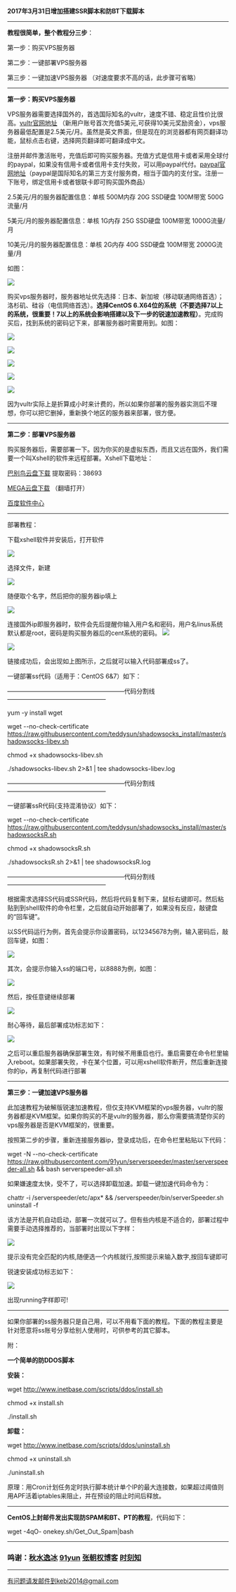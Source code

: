 **2017年3月31日增加搭建SSR脚本和防BT下载脚本**

***

**教程很简单，整个教程分三步**：

第一步：购买VPS服务器

第二步：一键部署VPS服务器

第三步：一键加速VPS服务器 （对速度要求不高的话，此步骤可省略）


***
**第一步：购买VPS服务器**

VPS服务器需要选择国外的，首选国际知名的vultr，速度不错、稳定且性价比很高。[vultr官网地址](http://www.vultr.com/?ref=7048874) （新用户账号首次充值5美元,可获得10美元奖励资金），vps服务器最低配置是2.5美元/月。虽然是英文界面，但是现在的浏览器都有网页翻译功能，鼠标点击右键，选择网页翻译即可翻译成中文。

注册并邮件激活账号，充值后即可购买服务器。充值方式是信用卡或者采用全球付的paypal，如果没有信用卡或者信用卡支付失败，可以用paypal代付。[paypal官网地址](https://www.paypal.com/)（paypal是国际知名的第三方支付服务商，相当于国内的支付宝。注册一下账号，绑定信用卡或者银联卡即可购买国外商品）

2.5美元/月的服务器配置信息：单核   500M内存   20G SSD硬盘   100M带宽    500G流量/月  

5美元/月的服务器配置信息：单核   1G内存   25G SSD硬盘   100M带宽    1000G流量/月  
 
10美元/月的服务器配置信息：单核  2G内存   40G SSD硬盘   100M带宽    2000G流量/月  

如图：

![](https://raw.githubusercontent.com/Alvin9999/crp_up/master/pac教程00.png)


购买vps服务器时，服务器地址优先选择：日本、新加坡（移动联通网络首选）；洛杉矶、硅谷（电信网络首选）。**选择CentOS 6.X64位的系统（不要选择7以上的系统，很重要！7以上的系统会影响搭建以及下一步的锐速加速教程）**。完成购买后，找到系统的密码记下来，部署服务器时需要用到。如图：

![](https://raw.githubusercontent.com/Alvin9999/crp_up/master/pac教程01.png)

![](https://raw.githubusercontent.com/Alvin9999/crp_up/master/pac教程02.png)

![](https://raw.githubusercontent.com/Alvin9999/crp_up/master/pac教程04.png)

![](https://raw.githubusercontent.com/Alvin9999/crp_up/master/pac教程05.png)

![](https://raw.githubusercontent.com/Alvin9999/crp_up/master/pac教程06.png)

因为vultr实际上是折算成小时来计费的，所以如果你部署的服务器实测后不理想，你可以把它删掉，重新换个地区的服务器来部署，很方便。


***
**第二步：部署VPS服务器**

购买服务器后，需要部署一下。因为你买的是虚拟东西，而且又远在国外，我们需要一个叫Xshell的软件来远程部署。Xshell下载地址：

[巴别鸟云盘下载](http://www.babel.cc/share.do?s=5793540665720793) 提取密码：38693

[MEGA云盘下载](https://mega.nz/#!JxpiWLbA!yOoK5vmxaVnpl-rbyJQKxU3hSXnAHcMDp_sEJA5uDy0) （翻墙打开）

[百度软件中心](http://rj.baidu.com/soft/detail/15201.html?ald)

***

部署教程：

下载xshell软件并安装后，打开软件

![](https://raw.githubusercontent.com/Alvin9999/PAC/master/xshell11.png)

选择文件，新建

![](https://raw.githubusercontent.com/Alvin9999/PAC/master/xshell12.png)

随便取个名字，然后把你的服务器ip填上

![](https://raw.githubusercontent.com/Alvin9999/PAC/master/xshell13.png)

连接国外ip即服务器时，软件会先后提醒你输入用户名和密码，用户名linus系统默认都是root，密码是购买服务器后的cent系统的密码。
![](https://raw.githubusercontent.com/Alvin9999/PAC/master/xshell14.png)

![](https://raw.githubusercontent.com/Alvin9999/PAC/master/xshell15.png)

链接成功后，会出现如上图所示，之后就可以输入代码部署成ss了。

一键部署ss代码（适用于：CentOS 6&7）如下：

———————————————————代码分割线————————————————

yum -y install wget

wget --no-check-certificate https://raw.githubusercontent.com/teddysun/shadowsocks_install/master/shadowsocks-libev.sh

chmod +x shadowsocks-libev.sh

./shadowsocks-libev.sh 2>&1 | tee shadowsocks-libev.log

———————————————————代码分割线————————————————

一键部署ssR代码(支持混淆协议）如下：

wget --no-check-certificate https://raw.githubusercontent.com/teddysun/shadowsocks_install/master/shadowsocksR.sh

chmod +x shadowsocksR.sh

./shadowsocksR.sh 2>&1 | tee shadowsocksR.log

———————————————————代码分割线————————————————

根据需求选择SS代码或SSR代码，然后将代码复制下来，鼠标右键即可。然后粘贴到到shell软件的命令栏里，之后就自动开始部署了，如果没有反应，敲键盘的“回车键”。

以SS代码运行为例，首先会提示你设置密码，以12345678为例，输入密码后，敲回车键，如图：

![](https://raw.githubusercontent.com/Alvin9999/crp_up/master/ss1.png)

其次，会提示你输入ss的端口号，以8888为例，如图：

![](https://raw.githubusercontent.com/Alvin9999/crp_up/master/ss2.png)

然后，按任意键继续部署

![](https://raw.githubusercontent.com/Alvin9999/crp_up/master/ss3.png)


耐心等待，最后部署成功标志如下：

![](https://raw.githubusercontent.com/Alvin9999/crp_up/master/ss4.png)


之后可以重启服务器确保部署生效，有时候不用重启也行。重启需要在命令栏里输入reboot。如果部署失败，卡在某个位置，可以用xshell软件断开，然后重新连接你的ip，再复制代码进行部署

***

**第三步：一键加速VPS服务器**

此加速教程为破解版锐速加速教程，但仅支持KVM框架的vps服务器，vultr的服务器都是KVM框架。如果你购买的不是vultr的服务器，那么你需要搞清楚你买的vps服务器是否是KVM框架的，很重要。

按照第二步的步骤，重新连接服务器ip，登录成功后，在命令栏里粘贴以下代码：

wget -N --no-check-certificate https://raw.githubusercontent.com/91yun/serverspeeder/master/serverspeeder-all.sh && bash serverspeeder-all.sh

如果嫌速度太快，受不了，可以选择卸载加速。卸载一键加速代码命令为：

chattr -i /serverspeeder/etc/apx* && /serverspeeder/bin/serverSpeeder.sh uninstall -f

该方法是开机自动启动，部署一次就可以了。但有些内核是不适合的，部署过程中需要手动选择推荐的，当部署时出现以下字样：

![](https://raw.githubusercontent.com/Alvin9999/PAC/master/锐速2.PNG)

提示没有完全匹配的内核,随便选一个内核就行,按照提示来输入数字,按回车键即可

锐速安装成功标志如下：

![](https://raw.githubusercontent.com/Alvin9999/PAC/master/锐速3.png)

出现running字样即可!

***

如果你部署的ss服务器只是自己用，可以不用看下面的教程。下面的教程主要是针对愿意将ss账号分享给别人使用时，可供参考的其它脚本。

附：

**一个简单的防DDOS脚本**

**安装：**

wget http://www.inetbase.com/scripts/ddos/install.sh

chmod +x install.sh

./install.sh

**卸载：**

wget http://www.inetbase.com/scripts/ddos/uninstall.sh

chmod +x uninstall.sh

./uninstall.sh

原理：用Cron计划任务定时执行脚本统计单个IP的最大连接数，如果超过阈值则用APF活着iptables来阻止，并在预设的阻止时间后释放。


***

**CentOS上封邮件发出实现防SPAM和BT、PT的教程**，代码如下：

wget -4qO- onekey.sh/Get_Out_Spam|bash

***

### 鸣谢：[秋水逸冰](https://teddysun.com/392.html) [91yun](https://www.91yun.org/archives/683)  [张朝权博客](https://www.zhangchaoquan.com/index.php/linux/219.html) [时刻知](http://www.shikezhi.com/html/2016/linux_1004/1227496.html)


***

有问题请发邮件到kebi2014@gmail.com 
